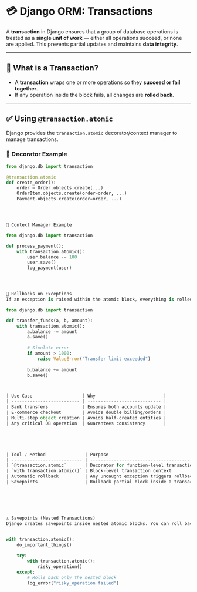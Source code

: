 # 💳 Django ORM: Transactions

A **transaction** in Django ensures that a group of database operations is treated as a **single unit of work** — either all operations succeed, or none are applied. This prevents partial updates and maintains **data integrity**.

---

## 🔐 What is a Transaction?

- A **transaction** wraps one or more operations so they **succeed or fail together**.
- If any operation inside the block fails, all changes are **rolled back**.

---

## ✅ Using `@transaction.atomic`

Django provides the `transaction.atomic` decorator/context manager to manage transactions.

### 🔸 Decorator Example

```python
from django.db import transaction

@transaction.atomic
def create_order():
    order = Order.objects.create(...)
    OrderItem.objects.create(order=order, ...)
    Payment.objects.create(order=order, ...)




🔸 Context Manager Example

from django.db import transaction

def process_payment():
    with transaction.atomic():
        user.balance -= 100
        user.save()
        log_payment(user)




🧨 Rollbacks on Exceptions
If an exception is raised within the atomic block, everything is rolled back automatically.

from django.db import transaction

def transfer_funds(a, b, amount):
    with transaction.atomic():
        a.balance -= amount
        a.save()
        
        # Simulate error
        if amount > 1000:
            raise ValueError("Transfer limit exceeded")
        
        b.balance += amount
        b.save()



| Use Case                   | Why                          |
| -------------------------- | ---------------------------- |
| Bank transfers             | Ensures both accounts update |
| E-commerce checkout        | Avoids double billing/orders |
| Multi-step object creation | Avoids half-created entities |
| Any critical DB operation  | Guarantees consistency       |





| Tool / Method               | Purpose                                     |
| --------------------------- | ------------------------------------------- |
| `@transaction.atomic`       | Decorator for function-level transaction    |
| `with transaction.atomic()` | Block-level transaction context             |
| Automatic rollback          | Any uncaught exception triggers rollback    |
| Savepoints                  | Rollback partial block inside a transaction |






⚠️ Savepoints (Nested Transactions)
Django creates savepoints inside nested atomic blocks. You can roll back only part of the transaction if needed.


with transaction.atomic():
    do_important_things()
    
    try:
        with transaction.atomic():
            risky_operation()
    except:
        # Rolls back only the nested block
        log_error("risky_operation failed")
